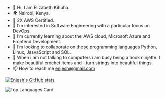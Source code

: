 - 👋 Hi, I am Elizabeth Kihuha.
- 🌍 Nairobi, Kenya.
- 🎯 2X AWS Certified.
- 👀 I’m interested in Software Engineering with a particular focus on DevOps.
- 🌱 I’m currently learning about the AWS cloud, Microsoft Azure and Frontend Development.
- 💞️ I’m looking to collaborate on these programming languages Python, Linux, JasvaScript and SQL.
- 💖 When i am not talking to computers i am busy being a hook ninjette. I make beautiful crochet items and I turn strings into beautiful things.
- 📫 How to reach me enjesh@gmail.com


[![Enjesh's GitHub stats](https://github-readme-stats.vercel.app/api?username=enjesh&theme=vision-friendly-dark&show_icons=true&count_private=true)](https://github.com/enjesh/github-readme-stats)


![Top Languages Card](https://github-readme-stats.vercel.app/api/top-langs/?username=enjesh&layout=compact)


<!---
enjesh/enjesh is a ✨ special ✨ repository because its `README.md` (this file) appears on your GitHub profile.
You can click the Preview link to take a look at your changes.
--->
